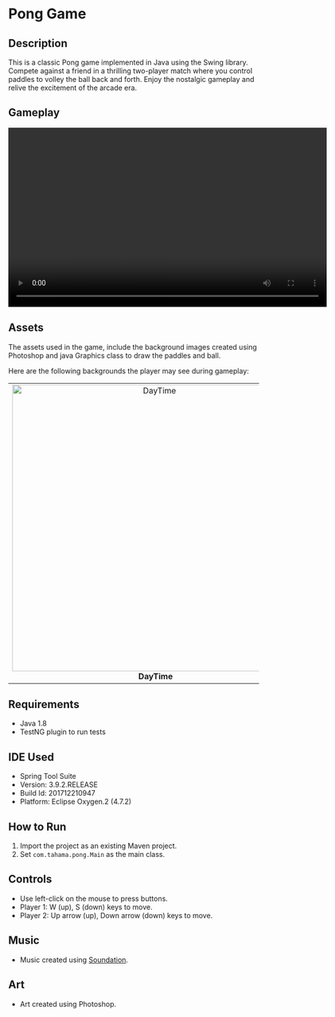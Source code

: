 # Pong Game

## Description
This is a classic Pong game implemented in Java using the Swing library. Compete against a friend in a thrilling two-player match where you control paddles to volley the ball back and forth. Enjoy the nostalgic gameplay and relive the excitement of the arcade era.

## Gameplay

<div style="text-align: center;">
  <video controls width="640" height="360">
    <source src="https://github.com/tahamahaseem/Pong/assets/52297139/74e61e0e-2ccf-4d99-b88f-9d092d993f48" type="video/mp4">
    Your browser does not support the video tag.
  </video>
</div>


## Assets

The assets used in the game, include the background images created using Photoshop and java Graphics class to draw the paddles and ball. 

Here are the following backgrounds the player may see during gameplay:

<table>
  <tr>
    <td align="center">
      <img width="576" alt="DayTime" src="https://github.com/tahamahaseem/Pong/assets/52297139/813f4b20-f61b-4c89-866c-7b600688df46">
      <br>
      <strong>DayTime</strong>
    </td>
    <td align="center">
      <img width="576" alt="NightTime" src="https://github.com/tahamahaseem/Pong/assets/52297139/5c07f750-03fc-49a3-8eb9-9435039324ef">
      <br>
      <strong>NightTime</strong>
    </td>
    <td align="center">
      <img width="576" alt="RainyDay" src="https://github.com/tahamahaseem/Pong/assets/52297139/01bb9b07-0139-46bc-9b7a-4f7502509814">
      <br>
      <strong>RainyDay</strong>
    </td>
    <td align="center">
      <img width="576" alt="SunRise" src="https://github.com/tahamahaseem/Pong/assets/52297139/c1f9369e-b57a-4d83-bb4a-5784d12fd219">
      <br>
      <strong>SunRise</strong>
    </td>
  </tr>
</table>

## Requirements

- Java 1.8
- TestNG plugin to run tests

## IDE Used

- Spring Tool Suite
- Version: 3.9.2.RELEASE
- Build Id: 201712210947
- Platform: Eclipse Oxygen.2 (4.7.2)

## How to Run

1. Import the project as an existing Maven project.
2. Set `com.tahama.pong.Main` as the main class.

## Controls

- Use left-click on the mouse to press buttons.
- Player 1: W (up), S (down) keys to move.
- Player 2: Up arrow (up), Down arrow (down) keys to move.

## Music

- Music created using [Soundation](https://soundation.com).

## Art

- Art created using Photoshop.



